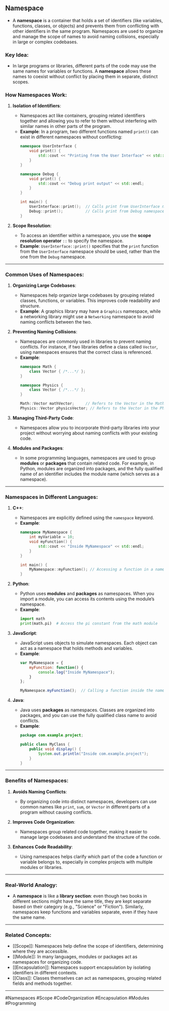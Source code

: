 ## Namespace

- A **namespace** is a container that holds a set of identifiers (like variables, functions, classes, or objects) and prevents them from conflicting with other identifiers in the same program. Namespaces are used to organize and manage the scope of names to avoid naming collisions, especially in large or complex codebases.

### Key Idea:
- In large programs or libraries, different parts of the code may use the same names for variables or functions. A **namespace** allows these names to coexist without conflict by placing them in separate, distinct scopes.

### How Namespaces Work:

1. **Isolation of Identifiers**:
   - Namespaces act like containers, grouping related identifiers together and allowing you to refer to them without interfering with similar names in other parts of the program.
   - **Example**: In a program, two different functions named `print()` can exist in different namespaces without conflicting:
     ```cpp
     namespace UserInterface {
         void print() {
             std::cout << "Printing from the User Interface" << std::endl;
         }
     }

     namespace Debug {
         void print() {
             std::cout << "Debug print output" << std::endl;
         }
     }

     int main() {
         UserInterface::print();  // Calls print from UserInterface namespace
         Debug::print();          // Calls print from Debug namespace
     }
     ```

2. **Scope Resolution**:
   - To access an identifier within a namespace, you use the **scope resolution operator** `::` to specify the namespace.
   - **Example**: `UserInterface::print()` specifies that the `print` function from the `UserInterface` namespace should be used, rather than the one from the `Debug` namespace.

---

### Common Uses of Namespaces:

1. **Organizing Large Codebases**:
   - Namespaces help organize large codebases by grouping related classes, functions, or variables. This improves code readability and structure.
   - **Example**: A graphics library may have a `Graphics` namespace, while a networking library might use a `Networking` namespace to avoid naming conflicts between the two.

2. **Preventing Naming Collisions**:
   - Namespaces are commonly used in libraries to prevent naming conflicts. For instance, if two libraries define a class called `Vector`, using namespaces ensures that the correct class is referenced.
   - **Example**: 
     ```cpp
     namespace Math {
         class Vector { /*...*/ };
     }

     namespace Physics {
         class Vector { /*...*/ };
     }

     Math::Vector mathVector;     // Refers to the Vector in the Math namespace
     Physics::Vector physicsVector; // Refers to the Vector in the Physics namespace
     ```

3. **Managing Third-Party Code**:
   - Namespaces allow you to incorporate third-party libraries into your project without worrying about naming conflicts with your existing code.

4. **Modules and Packages**:
   - In some programming languages, namespaces are used to group **modules** or **packages** that contain related code. For example, in Python, modules are organized into packages, and the fully qualified name of an identifier includes the module name (which serves as a namespace).

---

### Namespaces in Different Languages:

1. **C++**:
   - Namespaces are explicitly defined using the `namespace` keyword.
   - **Example**:
     ```cpp
     namespace MyNamespace {
         int myVariable = 10;
         void myFunction() {
             std::cout << "Inside MyNamespace" << std::endl;
         }
     }

     int main() {
         MyNamespace::myFunction(); // Accessing a function in a namespace
     }
     ```

2. **Python**:
   - Python uses **modules** and **packages** as namespaces. When you import a module, you can access its contents using the module’s namespace.
   - **Example**:
     ```python
     import math
     print(math.pi)  # Access the pi constant from the math module
     ```

3. **JavaScript**:
   - JavaScript uses objects to simulate namespaces. Each object can act as a namespace that holds methods and variables.
   - **Example**:
     ```javascript
     var MyNamespace = {
         myFunction: function() {
             console.log("Inside MyNamespace");
         }
     };

     MyNamespace.myFunction();  // Calling a function inside the namespace
     ```

4. **Java**:
   - Java uses **packages** as namespaces. Classes are organized into packages, and you can use the fully qualified class name to avoid conflicts.
   - **Example**:
     ```java
     package com.example.project;

     public class MyClass {
         public void display() {
             System.out.println("Inside com.example.project");
         }
     }
     ```

---

### Benefits of Namespaces:

1. **Avoids Naming Conflicts**:
   - By organizing code into distinct namespaces, developers can use common names like `print`, `sum`, or `Vector` in different parts of a program without causing conflicts.

2. **Improves Code Organization**:
   - Namespaces group related code together, making it easier to manage large codebases and understand the structure of the code.

3. **Enhances Code Readability**:
   - Using namespaces helps clarify which part of the code a function or variable belongs to, especially in complex projects with multiple modules or libraries.

---

### Real-World Analogy:
- A **namespace** is like a **library section**: even though two books in different sections might have the same title, they are kept separate based on their category (e.g., "Science" or "Fiction"). Similarly, namespaces keep functions and variables separate, even if they have the same name.

---

### Related Concepts:
- [[Scope]]: Namespaces help define the scope of identifiers, determining where they are accessible.
- [[Module]]: In many languages, modules or packages act as namespaces for organizing code.
- [[Encapsulation]]: Namespaces support encapsulation by isolating identifiers in different contexts.
- [[Class]]: Classes themselves can act as namespaces, grouping related fields and methods together.

---

#Namespaces #Scope #CodeOrganization #Encapsulation #Modules #Programming
